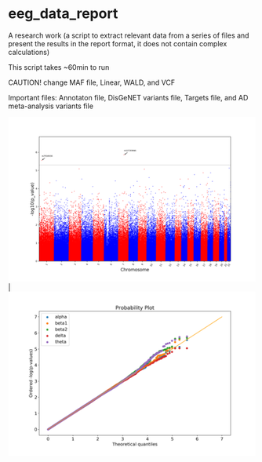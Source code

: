 # eeg_data_report
A research work (a script to extract relevant data from a series of files and present the results in the report format, it does not contain complex calculations)

This script takes ~60min to run

CAUTION! change MAF file, Linear, WALD, and VCF

Important files: Annotaton file, DisGeNET variants file, Targets file, and AD meta-analysis variants file

![](https://github.com/miguelangelorebelo/eeg_data_report/blob/master/alpha_man.png) | ![](https://github.com/miguelangelorebelo/eeg_data_report/blob/master/QQ.png)

